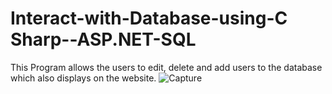 # Interact-with-Database-using-C Sharp--ASP.NET-SQL
This Program allows the users to edit, delete and add users to the database which also displays on the website.
![Capture](https://github.com/John-Wanamaker/Interact-with-Database-using-C--ASP.NET-SQL-/assets/144941836/1d5bd206-96bf-4853-86cb-b2600183816c)

